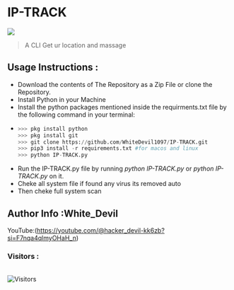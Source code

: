 # IP-TRACK
<img src="IP-TRACK.jpg"><br>
>A CLI Get ur location and massage

## Usage Instructions :

- Download the contents of The Repository as a Zip File or clone the Repository.
- Install Python in your Machine 
- Install the python packages mentioned inside the requirments.txt file by the following command in your terminal:
-   ```python
    >>> pkg install python
    >>> pkg install git
    >>> git clone https://github.com/WhiteDevil1097/IP-TRACK.git
    >>> pip3 install -r requirements.txt #for macos and linux
    >>> python IP-TRACK.py
    ``` 
- Run the IP-TRACK.py file by running <i>python IP-TRACK.py </i> or <i>python IP-TRACK.py</i> on it.
- Cheke all system file if found any virus its removed auto
- Then cheke full system scan 

## Author Info :White_Devil
YouTube:(https://youtube.com/@hacker_devil-kk6zb?si=F7nqa4qlmyOHaH_n)
<br>

<h3>Visitors :</h3>
<br>
<img src="https://profile-counter.glitch.me/whitedevil1097/count.svg" alt="Visitors">

